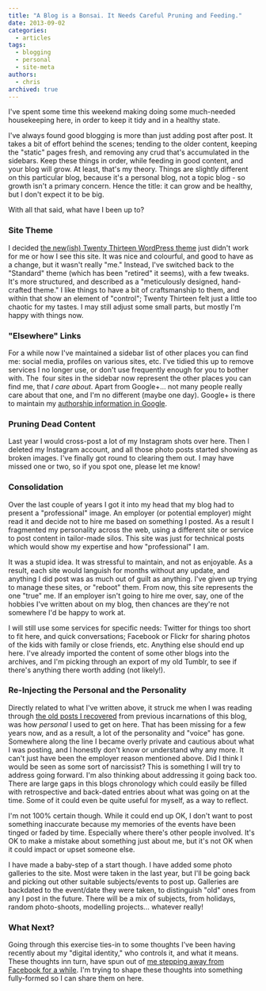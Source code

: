```yaml
---
title: "A Blog is a Bonsai. It Needs Careful Pruning and Feeding."
date: 2013-09-02
categories:
  - articles
tags:
  - blogging
  - personal
  - site-meta
authors:
  - chris
archived: true
---
```


I've spent some time this weekend making doing some much-needed housekeeping here, in order to keep it tidy and in a healthy state.

I've always found good blogging is more than just adding post after post. It takes a bit of effort behind the scenes; tending to the older content, keeping the "static" pages fresh, and removing any crud that's accumulated in the sidebars. Keep these things in order, while feeding in good content, and your blog will grow. At least, that's my theory. Things are slightly different on this particular blog, because it's a personal blog, not a topic blog - so growth isn't a primary concern. Hence the title: it can grow and be healthy, but I don't expect it to be big.

With all that said, what have I been up to?

### Site Theme

I decided [the new(ish) Twenty Thirteen WordPress theme](http://en.blog.wordpress.com/2013/04/25/twenty-thirteen/) just didn't work for me or how I see this site. It was nice and colourful, and good to have as a change, but it wasn't really "me." Instead, I've switched back to the "Standard" theme (which has been "retired" it seems), with a few tweaks. It's more structured, and described as a "meticulously designed, hand-crafted theme." I like things to have a bit of craftsmanship to them, and within that show an element of "control"; Twenty Thirteen felt just a little too chaotic for my tastes. I may still adjust some small parts, but mostly I'm happy with things now.

### "Elsewhere" Links

For a while now I've maintained a sidebar list of other places you can find me: social media, profiles on various sites, etc. I've tidied this up to remove services I no longer use, or don't use frequently enough for you to bother with. The  four sites in the sidebar now represent the other places you can find me, that *I care about*. Apart from Google+... not many people really care about that one, and I'm no different (maybe one day). Google+ is there to maintain my [authorship information in Google](http://www.google.com/insidesearch/features/authorship/index.html).

### Pruning Dead Content

Last year I would cross-post a lot of my Instagram shots over here. Then I deleted my Instagram account, and all those photo posts started showing as broken images. I've finally got round to clearing them out. I may have missed one or two, so if you spot one, please let me know!

### Consolidation

Over the last couple of years I got it into my head that my blog had to present a "professional" image. An employer (or potential employer) might read it and decide not to hire me based on something I posted. As a result I fragmented my personality across the web, using a different site or service to post content in tailor-made silos. This site was just for technical posts which would show my expertise and how "professional" I am.

It was a stupid idea. It was stressful to maintain, and not as enjoyable. As a result, each site would languish for months without any update, and anything I did post was as much out of guilt as anything. I've given up trying to manage these sites, or "reboot" them. From now, this site represents the one "true" me. If an employer isn't going to hire me over, say, one of the hobbies I've written about on my blog, then chances are they're not somewhere I'd be happy to work at.

I will still use some services for specific needs: Twitter for things too short to fit here, and quick conversations; Facebook or Flickr for sharing photos of the kids with family or close friends, etc. Anything else should end up here. I've already imported the content of some other blogs into the archives, and I'm picking through an export of my old Tumblr, to see if there's anything there worth adding (not likely!).

### Re-Injecting the Personal and the Personality

Directly related to what I've written above, it struck me when I was reading through [the old posts I recovered](/blog/a-little-more-for-you-to-read/) from previous incarnations of this blog, was how *personal* I used to get on here. That has been missing for a few years now, and as a result, a lot of the personality and "voice" has gone. Somewhere along the line I became overly private and cautious about what I was posting, and I honestly don't know or understand why any more. It can't just have been the employer reason mentioned above. Did I think I would be seen as some sort of narcissist? This is something I will try to address going forward. I'm also thinking about addressing it going back too. There are large gaps in this blogs chronology which could easily be filled with retrospective and back-dated entries about what was going on at the time. Some of it could even be quite useful for myself, as a way to reflect.

I'm not 100% certain though. While it could end up OK, I don't want to post something inaccurate because my memories of the events have been tinged or faded by time. Especially where there's other people involved. It's OK to make a mistake about something just about me, but it's not OK when it could impact or upset someone else.

I have made a baby-step of a start though. I have added some photo galleries to the site. Most were taken in the last year, but I'll be going back and picking out other suitable subjects/events to post up. Galleries are backdated to the event/date they were taken, to distinguish "old" ones from any I post in the future. There will be a mix of subjects, from holidays, random photo-shoots, modelling projects... whatever really!

### What Next?

Going through this exercise ties-in to some thoughts I've been having recently about my "digital identity," who controls it, and what it means. These thoughts inn turn, have spun out of [me stepping away from Facebook for a while](/blog/forget-deleting-even-deactivating-your-facebook-account-can-be-difficult/ "Forget Deleting: Even Deactivating Your Facebook Account Can Be Difficult"). I'm trying to shape these thoughts into something fully-formed so I can share them on here.
